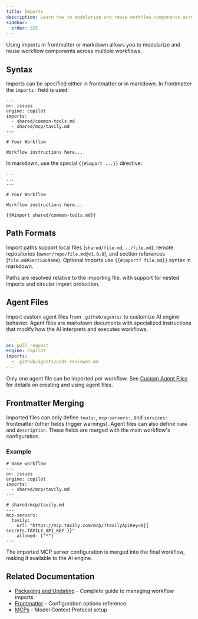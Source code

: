 ```yaml
---
title: Imports
description: Learn how to modularize and reuse workflow components across multiple workflows using the imports field in frontmatter for better organization and maintainability.
sidebar:
  order: 325
---
```


Using imports in frontmatter or markdown allows you to modularize and reuse workflow components across multiple workflows.

## Syntax

Imports can be specified either in frontmatter or in markdown. In frontmatter the `imports:` field is used:

```aw wrap
---
on: issues
engine: copilot
imports:
  - shared/common-tools.md
  - shared/mcp/tavily.md
---

# Your Workflow

Workflow instructions here...
```

In markdown, use the special `{{#import ...}}` directive:

```aw wrap
---
...
---

# Your Workflow

Workflow instructions here...

{{#import shared/common-tools.md}}
```

## Path Formats

Import paths support local files (`shared/file.md`, `../file.md`), remote repositories (`owner/repo/file.md@v1.0.0`), and section references (`file.md#SectionName`). Optional imports use `{{#import? file.md}}` syntax in markdown.

Paths are resolved relative to the importing file, with support for nested imports and circular import protection.

## Agent Files

Import custom agent files from `.github/agents/` to customize AI engine behavior. Agent files are markdown documents with specialized instructions that modify how the AI interprets and executes workflows.

```yaml
---
on: pull_request
engine: copilot
imports:
  - .github/agents/code-reviewer.md
---
```

Only one agent file can be imported per workflow. See [Custom Agent Files](/gh-aw/reference/engines/#custom-agent-files) for details on creating and using agent files.

## Frontmatter Merging

Imported files can only define `tools:`, `mcp-servers:`, and `services:` frontmatter (other fields trigger warnings). Agent files can also define `name` and `description`. These fields are merged with the main workflow's configuration.

### Example

```aw wrap
# Base workflow
---
on: issues
engine: copilot
imports:
  - shared/mcp/tavily.md
---
```

```aw wrap
# shared/mcp/tavily.md
---
mcp-servers:
  tavily:
    url: "https://mcp.tavily.com/mcp/?tavilyApiKey=${{ secrets.TAVILY_API_KEY }}"
    allowed: ["*"]
---
```

The imported MCP server configuration is merged into the final workflow, making it available to the AI engine.

## Related Documentation

- [Packaging and Updating](/gh-aw/guides/packaging-imports/) - Complete guide to managing workflow imports
- [Frontmatter](/gh-aw/reference/frontmatter/) - Configuration options reference
- [MCPs](/gh-aw/guides/mcps/) - Model Context Protocol setup
